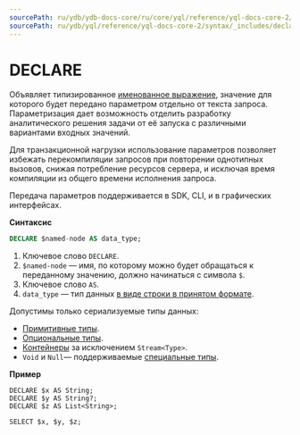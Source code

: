 ```yaml
---
sourcePath: ru/ydb/ydb-docs-core/ru/core/yql/reference/yql-docs-core-2/syntax/_includes/declare/general.md
sourcePath: ru/ydb/yql/reference/yql-docs-core-2/syntax/_includes/declare/general.md
---
```


# DECLARE

Объявляет типизированное [именованное выражение](../../expressions.md#named-nodes), значение для которого будет передано параметром отдельно от текста запроса. Параметризация дает возможность отделить разработку аналитического решения задачи от её запуска с различными вариантами входных значений.

Для транзакционной нагрузки использование параметров позволяет избежать перекомпиляции запросов при повторении однотипных вызовов, снижая потребление ресурсов сервера, и исключая время компиляции из общего времени исполнения запроса.

Передача параметров поддерживается в SDK, CLI, и в графических интерфейсах.

**Синтаксис**

```sql
DECLARE $named-node AS data_type;
```
1. Ключевое слово `DECLARE`.
1. `$named-node` — имя, по которому можно будет обращаться к переданному значению, должно начинаться с символа `$`.
1. Ключевое слово `AS`.
1. `data_type` — тип данных [в виде строки в принятом формате](../../../types/type_string.md).

Допустимы только сериализуемые типы данных:

* [Примитивные типы](../../../types/primitive.md).
* [Опциональные типы](../../../types/optional.md). 
* [Контейнеры](../../../types/containers.md) за исключением `Stream<Type>`.
* `Void` и `Null`— поддерживаемые [специальные типы](../../../types/special.md).

**Пример**

``` yql
DECLARE $x AS String;
DECLARE $y AS String?;
DECLARE $z AS List<String>;

SELECT $x, $y, $z;
```

